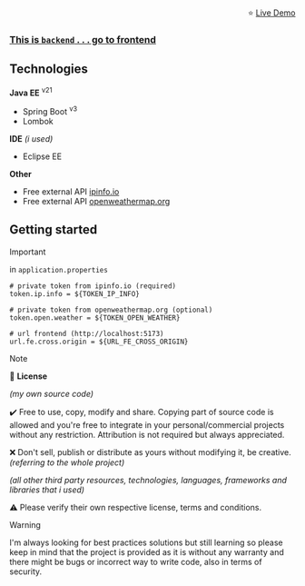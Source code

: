 <p align="right">⭐ <a href="https://ip-info-demo.victorcarablut.com">Live Demo</p>

### This is `backend`  . . . go to [frontend](https://github.com/victorcarablut/ip-info-fe)

## Technologies

<strong>Java EE</strong> <sup>v21<sup>
- Spring Boot <sup>v3<sup>
- Lombok

<strong>IDE</strong> _(i used)_
- Eclipse EE

<strong>Other</strong>
- Free external API [ipinfo.io](https://ipinfo.io)
- Free external API [openweathermap.org](https://openweathermap.org)

## Getting started

> [!IMPORTANT]
> in `application.properties`
> ```
> # private token from ipinfo.io (required)
> token.ip.info = ${TOKEN_IP_INFO}
>
> # private token from openweathermap.org (optional)
> token.open.weather = ${TOKEN_OPEN_WEATHER}
> 
> # url frontend (http://localhost:5173)
> url.fe.cross.origin = ${URL_FE_CROSS_ORIGIN}
> ```

> [!NOTE]
> 📜 <strong>License</strong>
>
> _(my own source code)_
> 
> ✔️ Free to use, copy, modify and share.
> Copying part of source code is allowed and you're free to integrate in your personal/commercial projects without any restriction.
> Attribution is not required but always appreciated.
> 
> ❌ Don't sell, publish or distribute as yours without modifying it, be creative. _(referring to the whole project)_
> 
> _(all other third party resources, technologies, languages, frameworks and libraries that i used)_
> 
> ⚠️ Please verify their own respective license, terms and conditions.

> [!WARNING]
> I'm always looking for best practices solutions but still learning so please keep in mind that the project is provided as it is without any warranty and there might be bugs or incorrect way to write code, also in terms of security.
